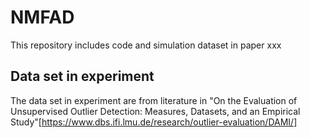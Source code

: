 # NMFAD
This repository includes code and simulation dataset in paper xxx
## Data set in experiment
The data set in experiment are from literature in "On the Evaluation of Unsupervised Outlier Detection:
Measures, Datasets, and an Empirical Study"[https://www.dbs.ifi.lmu.de/research/outlier-evaluation/DAMI/]
